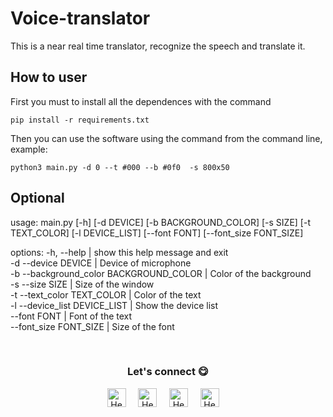 # Voice-translator

This is a near real time translator, recognize the speech and translate it.

## How to user
First you must to install all the dependences with the command 

~~~
pip install -r requirements.txt
~~~

Then you can use the software using the command from the command line, example:
~~~
python3 main.py -d 0 --t #000 --b #0f0  -s 800x50
~~~

## Optional 

usage: main.py [-h] [-d DEVICE] [-b BACKGROUND_COLOR] [-s SIZE] [-t TEXT_COLOR] [-l DEVICE_LIST] [--font FONT] [--font_size FONT_SIZE]

options:
  -h, --help                              | show this help message and exit <br>
  -d --device DEVICE                      | Device of microphone <br>
  -b --background_color BACKGROUND_COLOR  | Color of the background <br>
  -s --size SIZE                          | Size of the window <br>
  -t --text_color TEXT_COLOR              | Color of the text <br>
  -l --device_list DEVICE_LIST            | Show the device list <br>
  --font FONT                             | Font of the text <br>
  --font_size FONT_SIZE                   | Size of the font <br>


<br>

<div align="center">
<h3 align="center">Let's connect 😋</h3>
</div>
<p align="center">
<a href="https://www.linkedin.com/in/hector-pulido-17547369/" target="blank">
<img align="center" width="30px" alt="Hector's LinkedIn" src="https://www.vectorlogo.zone/logos/linkedin/linkedin-icon.svg"/></a> &nbsp; &nbsp;
<a href="https://twitter.com/Hector_Pulido_" target="blank">
<img align="center" width="30px" alt="Hector's Twitter" src="https://www.vectorlogo.zone/logos/twitter/twitter-official.svg"/></a> &nbsp; &nbsp;
<a href="https://www.twitch.tv/hector_pulido_" target="blank">
<img align="center" width="30px" alt="Hector's Twitch" src="https://www.vectorlogo.zone/logos/twitch/twitch-icon.svg"/></a> &nbsp; &nbsp;
<a href="https://www.youtube.com/channel/UCS_iMeH0P0nsIDPvBaJckOw" target="blank">
<img align="center" width="30px" alt="Hector's Youtube" src="https://www.vectorlogo.zone/logos/youtube/youtube-icon.svg"/></a> &nbsp; &nbsp;

</p>
